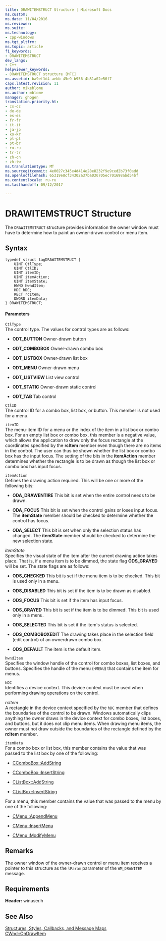 ```yaml
---
title: DRAWITEMSTRUCT Structure | Microsoft Docs
ms.custom: 
ms.date: 11/04/2016
ms.reviewer: 
ms.suite: 
ms.technology:
- cpp-windows
ms.tgt_pltfrm: 
ms.topic: article
f1_keywords:
- DRAWITEMSTRUCT
dev_langs:
- C++
helpviewer_keywords:
- DRAWITEMSTRUCT structure [MFC]
ms.assetid: ba9ef1d4-aebb-45e9-b956-4b81a02e50f7
caps.latest.revision: 11
author: mikeblome
ms.author: mblome
manager: ghogen
translation.priority.ht:
- cs-cz
- de-de
- es-es
- fr-fr
- it-it
- ja-jp
- ko-kr
- pl-pl
- pt-br
- ru-ru
- tr-tr
- zh-cn
- zh-tw
ms.translationtype: MT
ms.sourcegitcommit: 4e0027c345e4d414e28e8232f9e9ced2b73f0add
ms.openlocfilehash: 65319e8cf34302a37ba030705ec701698abd54bf
ms.contentlocale: ru-ru
ms.lasthandoff: 09/12/2017

---
```

# <a name="drawitemstruct-structure"></a>DRAWITEMSTRUCT Structure
The `DRAWITEMSTRUCT` structure provides information the owner window must have to determine how to paint an owner-drawn control or menu item.  
  
## <a name="syntax"></a>Syntax  
  
```  
typedef struct tagDRAWITEMSTRUCT {  
    UINT CtlType;  
    UINT CtlID;  
    UINT itemID;  
    UINT itemAction;  
    UINT itemState;  
    HWND hwndItem;  
    HDC hDC;  
    RECT rcItem;  
    DWORD itemData;  
} DRAWITEMSTRUCT;  
```  
  
#### <a name="parameters"></a>Parameters  
 `CtlType`  
 The control type. The values for control types are as follows:  
  
- **ODT_BUTTON** Owner-drawn button  
  
- **ODT_COMBOBOX** Owner-drawn combo box  
  
- **ODT_LISTBOX** Owner-drawn list box  
  
- **ODT_MENU** Owner-drawn menu  
  
- **ODT_LISTVIEW** List view control  
  
- **ODT_STATIC** Owner-drawn static control  
  
- **ODT_TAB** Tab control  
  
 `CtlID`  
 The control ID for a combo box, list box, or button. This member is not used for a menu.  
  
 `itemID`  
 The menu-item ID for a menu or the index of the item in a list box or combo box. For an empty list box or combo box, this member is a negative value, which allows the application to draw only the focus rectangle at the coordinates specified by the **rcItem** member even though there are no items in the control. The user can thus be shown whether the list box or combo box has the input focus. The setting of the bits in the **itemAction** member determines whether the rectangle is to be drawn as though the list box or combo box has input focus.  
  
 `itemAction`  
 Defines the drawing action required. This will be one or more of the following bits:  
  
- **ODA_DRAWENTIRE** This bit is set when the entire control needs to be drawn.  
  
- **ODA_FOCUS** This bit is set when the control gains or loses input focus. The **itemState** member should be checked to determine whether the control has focus.  
  
- **ODA_SELECT** This bit is set when only the selection status has changed. The **itemState** member should be checked to determine the new selection state.  
  
 *itemState*  
 Specifies the visual state of the item after the current drawing action takes place. That is, if a menu item is to be dimmed, the state flag **ODS_GRAYED** will be set. The state flags are as follows:  
  
- **ODS_CHECKED** This bit is set if the menu item is to be checked. This bit is used only in a menu.  
  
- **ODS_DISABLED** This bit is set if the item is to be drawn as disabled.  
  
- **ODS_FOCUS** This bit is set if the item has input focus.  
  
- **ODS_GRAYED** This bit is set if the item is to be dimmed. This bit is used only in a menu.  
  
- **ODS_SELECTED** This bit is set if the item's status is selected.  
  
- **ODS_COMBOBOXEDIT** The drawing takes place in the selection field (edit control) of an ownerdrawn combo box.  
  
- **ODS_DEFAULT** The item is the default item.  
  
 `hwndItem`  
 Specifies the window handle of the control for combo boxes, list boxes, and buttons. Specifies the handle of the menu (`HMENU`) that contains the item for menus.  
  
 `hDC`  
 Identifies a device context. This device context must be used when performing drawing operations on the control.  
  
 *rcItem*  
 A rectangle in the device context specified by the `hDC` member that defines the boundaries of the control to be drawn. Windows automatically clips anything the owner draws in the device context for combo boxes, list boxes, and buttons, but it does not clip menu items. When drawing menu items, the owner must not draw outside the boundaries of the rectangle defined by the **rcItem** member.  
  
 `itemData`  
 For a combo box or list box, this member contains the value that was passed to the list box by one of the following:  
  
- [CComboBox::AddString](../../mfc/reference/ccombobox-class.md#addstring)  
  
- [CComboBox::InsertString](../../mfc/reference/ccombobox-class.md#insertstring)  
  
- [CListBox::AddString](../../mfc/reference/clistbox-class.md#addstring)  
  
- [CListBox::InsertString](../../mfc/reference/clistbox-class.md#insertstring)  
  
 For a menu, this member contains the value that was passed to the menu by one of the following:  
  
- [CMenu::AppendMenu](../../mfc/reference/cmenu-class.md#appendmenu)  
  
- [CMenu::InsertMenu](../../mfc/reference/cmenu-class.md#insertmenu)  
  
- [CMenu::ModifyMenu](../../mfc/reference/cmenu-class.md#modifymenu)  
  
## <a name="remarks"></a>Remarks  
 The owner window of the owner-drawn control or menu item receives a pointer to this structure as the `lParam` parameter of the `WM_DRAWITEM` message.  
  
## <a name="requirements"></a>Requirements  
 **Header:** winuser.h  
  
## <a name="see-also"></a>See Also  
 [Structures, Styles, Callbacks, and Message Maps](../../mfc/reference/structures-styles-callbacks-and-message-maps.md)   
 [CWnd::OnDrawItem](../../mfc/reference/cwnd-class.md#ondrawitem)


